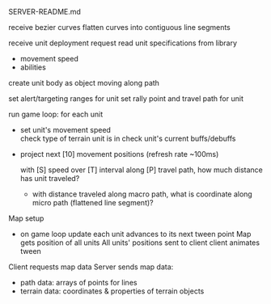 SERVER-README.md

receive bezier curves
flatten curves into contiguous line segments

receive unit deployment request
read unit specifications from library
- movement speed
- abilities

create unit body as object moving along path

set alert/targeting ranges for unit
set rally point and travel path for unit

run game loop:
 for each unit
  - set unit's movement speed  
    check type of terrain unit is in
    check unit's current buffs/debuffs

  - project next [10] movement positions (refresh rate ~100ms)

    with [S] speed over [T] interval along [P] travel path, 
    how much distance has unit traveled?

    - with distance traveled along macro path, what is coordinate along micro path (flattened line segment)?


Map setup

- on game loop update
  each unit advances to its next tween point
  Map gets position of all units
  All units' positions sent to client
  client animates tween

Client requests map data
Server sends map data:
  - path data: arrays of points for lines
  - terrain data: coordinates & properties of terrain objects